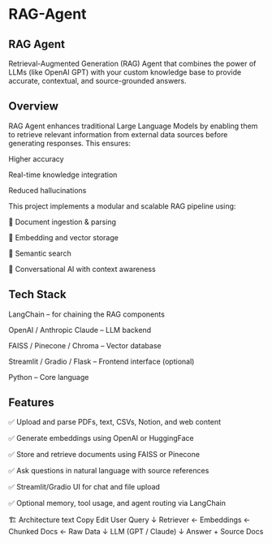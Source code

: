 # RAG-Agent


## RAG Agent
Retrieval-Augmented Generation (RAG) Agent that combines the power of LLMs (like OpenAI GPT) with your custom knowledge base to provide accurate, contextual, and source-grounded answers.

## Overview
RAG Agent enhances traditional Large Language Models by enabling them to retrieve relevant information from external data sources before generating responses. This ensures:

Higher accuracy

Real-time knowledge integration

Reduced hallucinations

This project implements a modular and scalable RAG pipeline using:

🧾 Document ingestion & parsing

🧠 Embedding and vector storage

🧲 Semantic search

💬 Conversational AI with context awareness

## Tech Stack
LangChain – for chaining the RAG components

OpenAI / Anthropic Claude – LLM backend

FAISS / Pinecone / Chroma – Vector database

Streamlit / Gradio / Flask – Frontend interface (optional)

Python – Core language

## Features
✅ Upload and parse PDFs, text, CSVs, Notion, and web content

✅ Generate embeddings using OpenAI or HuggingFace

✅ Store and retrieve documents using FAISS or Pinecone

✅ Ask questions in natural language with source references

✅ Streamlit/Gradio UI for chat and file upload

✅ Optional memory, tool usage, and agent routing via LangChain

🏗️ Architecture
text
Copy
Edit
User Query
   ↓
Retriever ← Embeddings ← Chunked Docs ← Raw Data
   ↓
LLM (GPT / Claude)
   ↓
Answer + Source Docs
